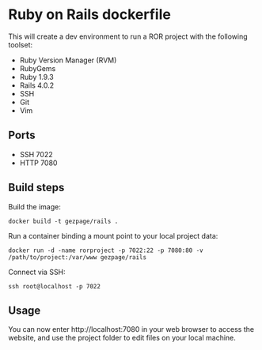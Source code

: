 # Ruby on Rails dockerfile

This will create a dev environment to run a ROR project with the
following toolset:

* Ruby Version Manager (RVM)
* RubyGems
* Ruby 1.9.3
* Rails 4.0.2
* SSH
* Git
* Vim

## Ports

* SSH  7022
* HTTP 7080

## Build steps

Build the image:

    docker build -t gezpage/rails .

Run a container binding a mount point to your local project data:

    docker run -d -name rorproject -p 7022:22 -p 7080:80 -v /path/to/project:/var/www gezpage/rails

Connect via SSH:

    ssh root@localhost -p 7022

## Usage

You can now enter http://localhost:7080 in your web browser to access
the website, and use the project folder to edit files on your local
machine.
